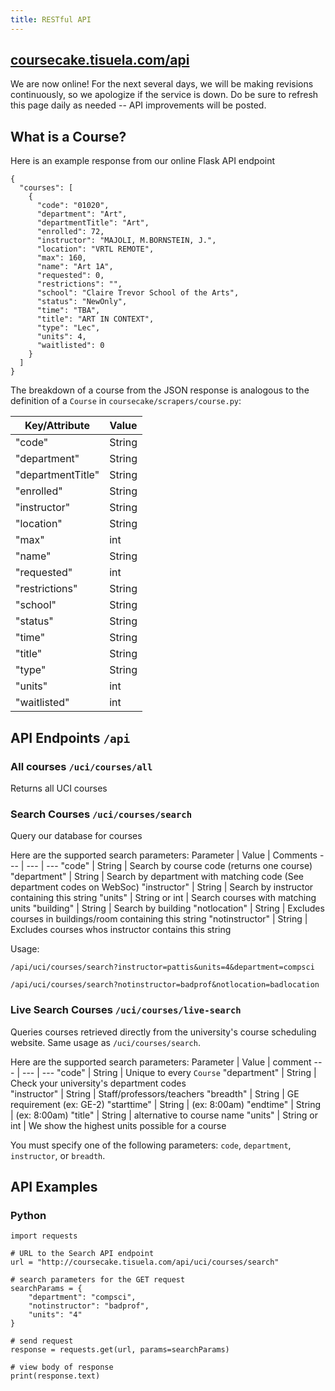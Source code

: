 ```yaml
---
title: RESTful API
---
```

## [coursecake.tisuela.com/api](https://coursecake.tisuela.com/api)
We are now online! For the next several days, we will be making revisions continuously, so we apologize if the service is down. Do be sure to refresh this page daily as needed -- API improvements will be posted.


## What is a Course?
Here is an example response from our online Flask API endpoint
```
{
  "courses": [
    {
      "code": "01020",
      "department": "Art",
      "departmentTitle": "Art",
      "enrolled": 72,
      "instructor": "MAJOLI, M.BORNSTEIN, J.",
      "location": "VRTL REMOTE",
      "max": 160,
      "name": "Art 1A",
      "requested": 0,
      "restrictions": "",
      "school": "Claire Trevor School of the Arts",
      "status": "NewOnly",
      "time": "TBA",
      "title": "ART IN CONTEXT",
      "type": "Lec",
      "units": 4,
      "waitlisted": 0
    }
  ]
}
```

The breakdown of a course from the JSON response is analogous to the definition of a `Course` in `coursecake/scrapers/course.py`:

Key/Attribute | Value
--- | ---
"code" | String
"department" | String       
"departmentTitle" | String
"enrolled" | String
"instructor" | String
"location" | String
"max" | int
"name" | String
"requested" | int
"restrictions" | String
"school" | String
"status" | String
"time" | String
"title" | String
"type" | String
"units" | int
"waitlisted" | int

## API Endpoints `/api`

### All courses `/uci/courses/all`
Returns all UCI courses

### Search Courses `/uci/courses/search`
Query our database for courses

Here are the supported search parameters:
Parameter | Value | Comments
--- | --- | ---
"code" | String | Search by course code (returns one course)
"department" | String | Search by department with matching code (See department codes on WebSoc)
"instructor" | String | Search by instructor containing this string
"units" | String or int | Search courses with matching units
"building" | String | Search by building 
"notlocation" | String | Excludes courses in buildings/room containing this string
"notinstructor" | String  | Excludes courses whos instructor contains this string

Usage:
```
/api/uci/courses/search?instructor=pattis&units=4&department=compsci

/api/uci/courses/search?notinstructor=badprof&notlocation=badlocation
```

### Live Search Courses `/uci/courses/live-search`
Queries courses retrieved directly from the university's course scheduling website.
Same usage as `/uci/courses/search`.

Here are the supported search parameters:
Parameter | Value | comment
--- | --- | ---
"code" | String | Unique to every `Course`
"department" | String | Check your university's department codes      
"instructor" | String | Staff/professors/teachers
"breadth" | String | GE requirement (ex: GE-2)
"starttime" | String | (ex: 8:00am)
"endtime" | String | (ex: 8:00am)
"title" | String | alternative to course name
"units" | String or int | We show the highest units possible for a course

You must specify one of the following parameters: `code`, `department`, `instructor`, or `breadth`.

## API Examples

### Python
```
import requests

# URL to the Search API endpoint
url = "http://coursecake.tisuela.com/api/uci/courses/search"    

# search parameters for the GET request
searchParams = {
    "department": "compsci",
    "notinstructor": "badprof",
    "units": "4"
}

# send request
response = requests.get(url, params=searchParams)

# view body of response
print(response.text)
```
